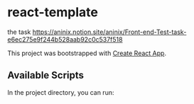# react-template

the task https://aninix.notion.site/aninix/Front-end-Test-task-e6ec275e9f244b528aab92c0c537f518


This project was bootstrapped with [Create React App](https://github.com/facebook/create-react-app).

## Available Scripts

In the project directory, you can run:

